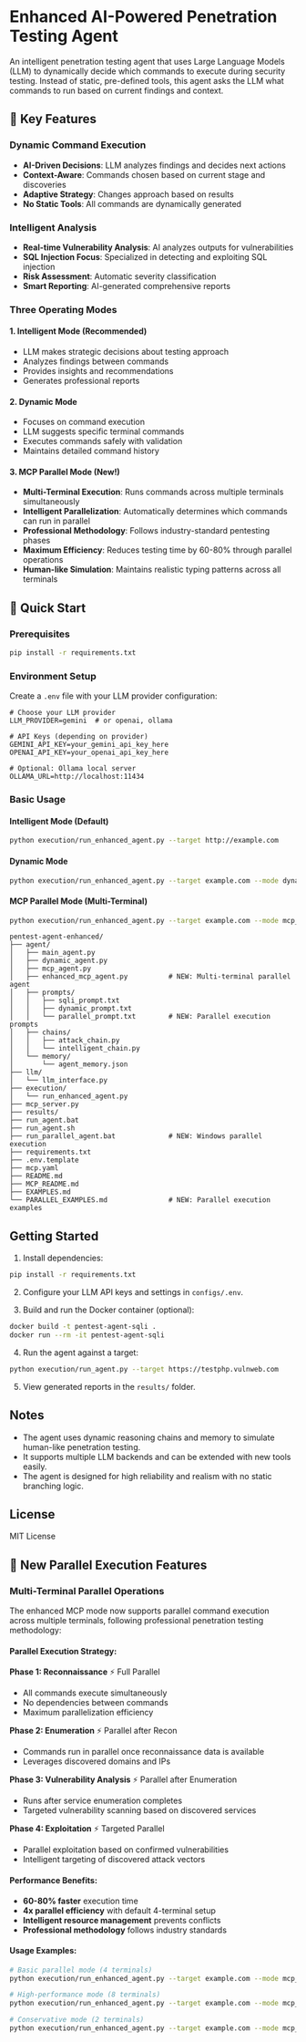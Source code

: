 # Enhanced AI-Powered Penetration Testing Agent

An intelligent penetration testing agent that uses Large Language Models (LLM) to dynamically decide which commands to execute during security testing. Instead of static, pre-defined tools, this agent asks the LLM what commands to run based on current findings and context.

## 🌟 Key Features

### Dynamic Command Execution
- **AI-Driven Decisions**: LLM analyzes findings and decides next actions
- **Context-Aware**: Commands chosen based on current stage and discoveries
- **Adaptive Strategy**: Changes approach based on results
- **No Static Tools**: All commands are dynamically generated

### Intelligent Analysis
- **Real-time Vulnerability Analysis**: AI analyzes outputs for vulnerabilities
- **SQL Injection Focus**: Specialized in detecting and exploiting SQL injection
- **Risk Assessment**: Automatic severity classification
- **Smart Reporting**: AI-generated comprehensive reports

### Three Operating Modes

#### 1. Intelligent Mode (Recommended)
- LLM makes strategic decisions about testing approach
- Analyzes findings between commands
- Provides insights and recommendations
- Generates professional reports

#### 2. Dynamic Mode
- Focuses on command execution
- LLM suggests specific terminal commands
- Executes commands safely with validation
- Maintains detailed command history

#### 3. MCP Parallel Mode (New!)
- **Multi-Terminal Execution**: Runs commands across multiple terminals simultaneously
- **Intelligent Parallelization**: Automatically determines which commands can run in parallel
- **Professional Methodology**: Follows industry-standard pentesting phases
- **Maximum Efficiency**: Reduces testing time by 60-80% through parallel operations
- **Human-like Simulation**: Maintains realistic typing patterns across all terminals

## 🚀 Quick Start

### Prerequisites
```bash
pip install -r requirements.txt
```

### Environment Setup
Create a `.env` file with your LLM provider configuration:

```env
# Choose your LLM provider
LLM_PROVIDER=gemini  # or openai, ollama

# API Keys (depending on provider)
GEMINI_API_KEY=your_gemini_api_key_here
OPENAI_API_KEY=your_openai_api_key_here

# Optional: Ollama local server
OLLAMA_URL=http://localhost:11434
```

### Basic Usage

#### Intelligent Mode (Default)
```bash
python execution/run_enhanced_agent.py --target http://example.com
```

#### Dynamic Mode
```bash
python execution/run_enhanced_agent.py --target example.com --mode dynamic
```

#### MCP Parallel Mode (Multi-Terminal)
```bash
python execution/run_enhanced_agent.py --target example.com --mode mcp_parallel --max-terminals 4
```

```
pentest-agent-enhanced/
├── agent/
│   ├── main_agent.py
│   ├── dynamic_agent.py
│   ├── mcp_agent.py
│   ├── enhanced_mcp_agent.py          # NEW: Multi-terminal parallel agent
│   ├── prompts/
│   │   ├── sqli_prompt.txt
│   │   ├── dynamic_prompt.txt
│   │   └── parallel_prompt.txt        # NEW: Parallel execution prompts
│   ├── chains/
│   │   ├── attack_chain.py
│   │   └── intelligent_chain.py
│   └── memory/
│       └── agent_memory.json
├── llm/
│   └── llm_interface.py
├── execution/
│   └── run_enhanced_agent.py
├── mcp_server.py
├── results/
├── run_agent.bat
├── run_agent.sh
├── run_parallel_agent.bat             # NEW: Windows parallel execution
├── requirements.txt
├── .env.template
├── mcp.yaml
├── README.md
├── MCP_README.md
├── EXAMPLES.md
└── PARALLEL_EXAMPLES.md               # NEW: Parallel execution examples
```

## Getting Started

1. Install dependencies:

```bash
pip install -r requirements.txt
```

2. Configure your LLM API keys and settings in `configs/.env`.

3. Build and run the Docker container (optional):

```bash
docker build -t pentest-agent-sqli .
docker run --rm -it pentest-agent-sqli
```

4. Run the agent against a target:

```bash
python execution/run_agent.py --target https://testphp.vulnweb.com
```

5. View generated reports in the `results/` folder.

## Notes

- The agent uses dynamic reasoning chains and memory to simulate human-like penetration testing.
- It supports multiple LLM backends and can be extended with new tools easily.
- The agent is designed for high reliability and realism with no static branching logic.

## License

MIT License

## 🚀 New Parallel Execution Features

### Multi-Terminal Parallel Operations
The enhanced MCP mode now supports parallel command execution across multiple terminals, following professional penetration testing methodology:

#### Parallel Execution Strategy:

**Phase 1: Reconnaissance** ⚡ Full Parallel
- All commands execute simultaneously
- No dependencies between commands
- Maximum parallelization efficiency

**Phase 2: Enumeration** ⚡ Parallel after Recon
- Commands run in parallel once reconnaissance data is available
- Leverages discovered domains and IPs

**Phase 3: Vulnerability Analysis** ⚡ Parallel after Enumeration
- Runs after service enumeration completes
- Targeted vulnerability scanning based on discovered services

**Phase 4: Exploitation** ⚡ Targeted Parallel
- Parallel exploitation based on confirmed vulnerabilities
- Intelligent targeting of discovered attack vectors

#### Performance Benefits:
- **60-80% faster** execution time
- **4x parallel efficiency** with default 4-terminal setup
- **Intelligent resource management** prevents conflicts
- **Professional methodology** follows industry standards

#### Usage Examples:

```bash
# Basic parallel mode (4 terminals)
python execution/run_enhanced_agent.py --target example.com --mode mcp_parallel

# High-performance mode (8 terminals)
python execution/run_enhanced_agent.py --target example.com --mode mcp_parallel --max-terminals 8

# Conservative mode (2 terminals)
python execution/run_enhanced_agent.py --target example.com --mode mcp_parallel --max-terminals 2
```
